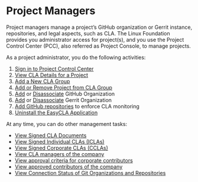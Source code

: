 # Project Managers

Project managers manage a project’s GitHub organization or Gerrit instance, repositories, and legal aspects, such as CLA. The Linux Foundation provides you administrator access for project\(s\), and you use the Project Control Center \(PCC\), also referred as Project Console, to manage projects.

As a project administrator, you do the following activities:

1. [Sign in to Project Control Center](sign-in-to-project-control-center.md)
2. [View CLA Details for a Project](view-cla-details.md)
3. [Add a New CLA Group](create-new-cla-group.md)
4. [Add or Remove Project from CLA Group](add-or-remove-a-project-from-cla-group.md)
5. [Add](add-and-manage-git-organizations-and-repositories/#add-github-organization) or [Disassociate](add-and-manage-git-organizations-and-repositories/#disassociate-github-organization) GitHub Organization
6. [Add](add-and-manage-git-organizations-and-repositories/#add-gerrit-organization) or [Disassociate](add-and-manage-git-organizations-and-repositories/#disassociate-gerrit-organization) Gerrit Organization 
7. [Add GitHub repositories](add-and-manage-git-organizations-and-repositories/add-or-remove-git-repositories-for-cla-monitoring.md) to enforce CLA monitoring
8. [Uninstall the EasyCLA Application](uninstall-the-easycla-application.md)

At any time, you can do other management tasks:

* [View Signed CLA Documents](view-and-manage-signed-clas-for-a-cla-group.md#view-signed-cla-document)
* [View Signed Individual CLAs \(ICLAs\)](view-and-manage-signed-clas-for-a-cla-group.md#view-signed-individual-clas-iclas)
* [View Signed Corporate CLAs \(CCLAs\)](view-and-manage-signed-clas-for-a-cla-group.md#view-signed-corporate-clas-cclas)
* [View CLA managers of the company](view-and-manage-signed-clas-for-a-cla-group.md#view-signed-corporate-clas-cclas)
* [View approval criteria for corporate contributors](view-and-manage-signed-clas-for-a-cla-group.md#view-signed-corporate-clas-cclas)
* [View approved contributors of the company](view-and-manage-signed-clas-for-a-cla-group.md#view-signed-corporate-clas-cclas)
* [View Connection Status of Git Organizations and Repositories](add-and-manage-git-organizations-and-repositories/view-connection-status-of-git-organizations-and-repositories.md)



